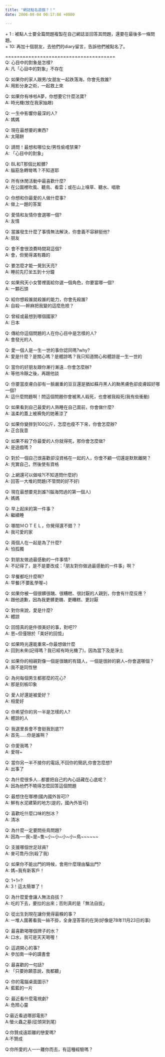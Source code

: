 ```yaml
---
title: "網誌點名遊戲？！"
date: 2006-08-04 00:17:08 +0800

---
```


<p>+ 1 : 被點人士要全篇問題複製在自己網誌並回答其問題，還要在最後多一條問題。 <br />+ 10: 再加十個朋友，去他們的diary留言，告訴他們被點名了。 </p><p>====================================== <br />Q: 心目中的對象是怎樣? <br />A: 凡「心目中的對象」不存在</p><p>Q: 如果你的家人跟男/女朋友一起跌落海，你會先救誰? <br />A: 用影分身之術，一起救上來</p><p>Q: 如果你有哆啦A夢，你想要它什麼法寶?<br />A: 時光機(放在我家抽屜)</p><p>Q: 一生中影響你最深的人? <br />A: 媽媽</p><p>Q: 現在最想要的東西? <br />A: 太陽餅</p><p>Q: 請問！最想和哪位女/男性偷嚐禁果? <br />A: 「心目中的對象」</p><p>Q: BL和T那個比較髒? <br />A: 腦筋急轉彎嗎？不知道耶</p><p>Q: 所有休閒活動中最喜歡什麼? <br />A: 在公園裡吹風、聽鳥、看雲；或在山上嗅草、聽水、唱歌</p><p>Q: 你想和你最愛的人做什麼事? <br />A: 做上一題的答案</p><p>Q: 愛情和友情你會選哪一個? <br />A: 友情</p><p>Q: 當誰發生什麼了事情無法解決，你會義不容辭挺他? <br />A: 朋友</p><p>Q: 會不會很浪費時間寫這個? <br />A: 會，但覺得滿有趣的</p><p>Q: 要怎麼才能一覺到天亮? <br />A: 睡前先打坐五到十分鐘</p><p>Q: 如果飛天小女警裡面給你選一個角色，你要當哪一個? <br />A: 一顆石頭</p><p>Q: 給你想殺誰就殺誰的能力，你會先殺誰? <br />A: 自殺──幹麻把我變的這麼危險？</p><p>Q: 曾經或最想到哪個國家? <br />A: 日本</p><p>Q: 傳給你這個問題的人在你心目中是怎樣的人? <br />A: 會發光的人</p><p>Q: 愛一個人是一生一世的事你認同嗎?why? <br />A: 愛是什麼？是關心嗎？是體諒嗎？我只知道關心和體諒是一生一世的</p><p>Q: 當你的好朋友跟你漸行漸遠...你會怎麼辦? <br />A: 等他冷靜之後，再跟他談</p><p>Q: 你要當皮膚白卻有一臉嚴重的豆豆還是猶如蘇丹黑人的黝黑膚色卻皮膚超好哪一個?<br />A: 這什麼問題啊！問這個問題你會被黑人殺死，也會被我殺死(我有些衝動)</p><p>Q: 如果看到自己最愛的人熟睡在自己面前，你會做什麼? <br />A: 溫柔的蓋上被褥免的她著涼了</p><p>Q: 如果你變胖到100公斤，怎麼也瘦不下來，你會怎麼辦? <br />A: 正合我意</p><p>Q: 如果不殺了你最愛的人你就得死，那你會怎麼做? <br />A: 是遊戲嗎？</p><p>Q: 對於一個自己很喜歡卻沒資格在一起的人，你會不顧一切還是默默離開？ <br />A: 充實自己，然後使有資格</p><p>Q: 上網還可以做啥?(不知道問什麼好) <br />A: 回答一大堆的問題(不管問的好不好)</p><p>Q: 現在最想要見到誰?(腦海閃過的第一個人) <br />A: 媽媽</p><p>Q: 早上起床的第一件事？ <br />A: 繼續睡</p><p>Q: 哪間ＭＯＴＥＬ，你覺得還不錯？？ <br />A: 我可愛的家</p><p>Q: 兩個人在一起是為了什麼? <br />A: 怕孤獨</p><p>Q: 對朋友做過最感動的一件事情? <br />A: 不記得了，是不是要改成：「朋友對你做過最感動的一件事」啊？</p><p>Q: 早餐都吃什麼啊? <br />A: 早餐(不要亂學喔~)</p><p>Q: 如果你被一個很髒很醜、很糟糕、很討厭的人親到，你會有什麼反應？ <br />A: 跟他道歉，因為我更髒更醜、更糟糕、更討厭</p><p>Q: 對你來說，愛是什麼? <br />A: 體諒</p><p>Q: 回憶真的是件很美好的事，對吧?? <br />A: 恩~但僅限於「美好的回憶」</p><p>Q: 如果時光還能重來~你最想做什麼 <br />A: 回到未來(記得嗎？我已經有時光機了)，因為當下及是淨土</p><p>Q: 如果你的相親對像一個是很醜的有錢人，一個是很帥的窮人~你會選哪個？ <br />A :我不是同性戀</p><p>Q: 為何每個男生都那麼的花心? <br />A: 那是刻板印象</p><p>Q: 愛人好還是被愛好？ <br />A: 相愛好 </p><p>Q: 你希望你的另一半是怎樣的人? <br />A: 體諒的人</p><p>Q: 我選里長會不會挺我到底?? <br />A: 首先......你是誰啊？</p><p>Q: 你愛我嗎？<br />A: 愛呀~</p><p>Q: 當你另一半不接你的電話,不回你的簡訊,你會怎麼想? <br />A: 出事了</p><p>Q: 為什麼很多人...都要把自己的內心話藏在心底呢？<br />A: 因為他們不曉得怎麼回答這個問題</p><p>Q: 最想住在哪裡(國內國外皆可)?<br />A: 鮮有水泥建築的地方(是的，國內外皆可)</p><p>Q: 喜歡吃什麼口味的刨冰？<br />A: 清冰</p><p>Q: 為什麼一定要問些鳥問題?<br />A: 因為──我~是~隻~小~小~小~小~鳥~~~~~~</p><p>Q: 支援哪個世足球員?<br />A: 麥可喬丹(別殺了我)</p><p>Q: 如果你不能出門的時候，會用什麼理由騙出門?<br />A: 媽~我有新客戶！</p><p>Q: 1+1=?<br />A: 3！這太簡單了！</p><p>Q: 為什麼愛會讓人無法自拔？<br />A: 吃的下去，要拉的出來；否則真的是「無法自拔」</p><p>Q: 從出生到現在讓你覺得最糗的事？<br />A: 一堆人圍著看我一絲不掛，全身溼答答的在哭(好像是78年11月23日的事)</p><p>Q: 最喜歡喝哪個牌子的水？<br />A: 口水，我可是天天喝喔！</p><p>Q: 這週開心的事?<br />A: 參加南一中的讀書會</p><p>Q: 最喜歡的一句話?<br />A: 「只要妳願意說，我都聽」</p><p>Q: 你的電腦桌面圖示? <br />A: 藍藍的一片</p><p>Q: 最近看什麼電視劇?<br />A: 危險心靈</p><p>Q:最近看過哪部電影?<br />A:螢火蟲之墓(從頭哭到尾)</p><p>Q:你贊成遠距離的戀愛嗎?<br />A:不贊成</p><p>Q:你所愛的人一一離你而去，有這種經驗嗎？</p>
